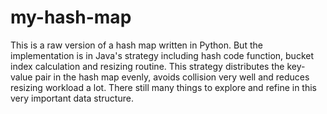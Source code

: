 # my-hash-map
This is a raw version of a hash map written in Python. But the implementation is in Java's strategy including hash code function, bucket index calculation and resizing routine. This strategy distributes the key-value pair in the hash map evenly, avoids collision very well and reduces resizing workload a lot. There still many things to explore and refine in this very important data structure.